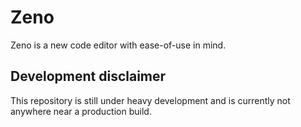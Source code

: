 # Zeno

Zeno is a new code editor with ease-of-use in mind.

## Development disclaimer

This repository is still under heavy development and is currently not anywhere near a production build.
